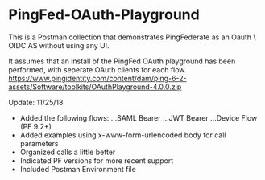 # PingFed-OAuth-Playground

This is a Postman collection that demonstrates PingFederate as an Oauth \ OIDC AS without using any UI.

It assumes that an install of the PingFed OAuth playground has been performed, with seperate OAuth clients for each flow.
https://www.pingidentity.com/content/dam/ping-6-2-assets/Software/toolkits/OAuthPlayground-4.0.0.zip

Update: 11/25/18
* Added the following flows:
...SAML Bearer
...JWT Bearer
...Device Flow (PF 9.2+)
* Added examples using x-www-form-urlencoded body for call parameters
* Organized calls a little better
* Indicated PF versions for more recent support
* Included Postman Environment file
